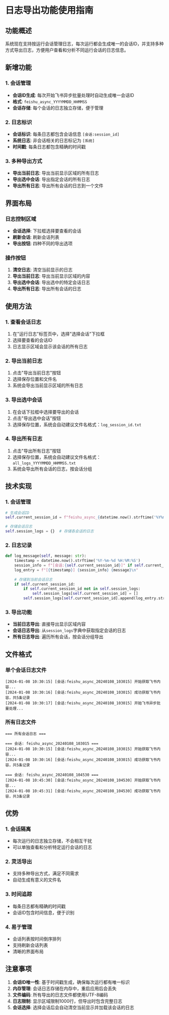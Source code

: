 # 日志导出功能使用指南

## 功能概述

系统现在支持按运行会话管理日志，每次运行都会生成唯一的会话ID，并支持多种方式导出日志，方便用户查看和分析不同运行会话的日志信息。

## 新增功能

### 1. 会话管理
- **会话ID生成**: 每次开始飞书异步批量处理时自动生成唯一会话ID
- **格式**: `feishu_async_YYYYMMDD_HHMMSS`
- **会话存储**: 每个会话的日志独立存储，便于管理

### 2. 日志标识
- **会话标识**: 每条日志都包含会话信息 `[会话:session_id]`
- **系统日志**: 非会话相关的日志标记为 `[系统]`
- **时间戳**: 每条日志都包含精确的时间戳

### 3. 多种导出方式
- **导出当前日志**: 导出当前显示区域的所有日志
- **导出选中会话**: 导出指定会话的所有日志
- **导出所有日志**: 导出所有会话的日志到一个文件

## 界面布局

### 日志控制区域
- **会话选择**: 下拉框选择要查看的会话
- **刷新会话**: 刷新会话列表
- **导出按钮**: 四种不同的导出选项

### 操作按钮
1. **清空日志**: 清空当前显示的日志
2. **导出当前日志**: 导出当前显示区域的内容
3. **导出选中会话**: 导出选中的特定会话日志
4. **导出所有日志**: 导出所有会话的日志

## 使用方法

### 1. 查看会话日志
1. 在"运行日志"标签页中，选择"选择会话"下拉框
2. 选择要查看的会话ID
3. 日志显示区域会显示该会话的所有日志

### 2. 导出当前日志
1. 点击"导出当前日志"按钮
2. 选择保存位置和文件名
3. 系统会导出当前显示区域的所有日志

### 3. 导出选中会话
1. 在会话下拉框中选择要导出的会话
2. 点击"导出选中会话"按钮
3. 选择保存位置，系统会自动建议文件名格式：`log_session_id.txt`

### 4. 导出所有日志
1. 点击"导出所有日志"按钮
2. 选择保存位置，系统会自动建议文件名格式：`all_logs_YYYYMMDD_HHMMSS.txt`
3. 系统会导出所有会话的日志，按会话分组

## 技术实现

### 1. 会话管理
```python
# 生成会话ID
self.current_session_id = f"feishu_async_{datetime.now().strftime('%Y%m%d_%H%M%S')}"

# 存储会话日志
self.session_logs = {}  # 存储各会话的日志
```

### 2. 日志记录
```python
def log_message(self, message: str):
    timestamp = datetime.now().strftime('%Y-%m-%d %H:%M:%S')
    session_info = f"[会话:{self.current_session_id}]" if self.current_session_id else "[系统]"
    log_entry = f"[{timestamp}] {session_info} {message}\n"
    
    # 存储到当前会话日志
    if self.current_session_id:
        if self.current_session_id not in self.session_logs:
            self.session_logs[self.current_session_id] = []
        self.session_logs[self.current_session_id].append(log_entry.strip())
```

### 3. 导出功能
- **当前日志导出**: 直接导出显示区域内容
- **会话日志导出**: 从`session_logs`字典中获取指定会话的日志
- **所有日志导出**: 遍历所有会话，按会话分组导出

## 文件格式

### 单个会话日志文件
```
[2024-01-08 10:30:15] [会话:feishu_async_20240108_103015] 开始获取飞书内容...
[2024-01-08 10:30:16] [会话:feishu_async_20240108_103015] 成功获取飞书内容，共5条记录
[2024-01-08 10:30:17] [会话:feishu_async_20240108_103015] 开始飞书异步批量处理...
```

### 所有日志文件
```
=== 所有会话日志 ===

=== 会话: feishu_async_20240108_103015 ===
[2024-01-08 10:30:15] [会话:feishu_async_20240108_103015] 开始获取飞书内容...
[2024-01-08 10:30:16] [会话:feishu_async_20240108_103015] 成功获取飞书内容，共5条记录

=== 会话: feishu_async_20240108_104530 ===
[2024-01-08 10:45:30] [会话:feishu_async_20240108_104530] 开始获取飞书内容...
[2024-01-08 10:45:31] [会话:feishu_async_20240108_104530] 成功获取飞书内容，共3条记录
```

## 优势

### 1. 会话隔离
- 每次运行的日志独立存储，不会相互干扰
- 可以单独查看和分析特定运行会话的日志

### 2. 灵活导出
- 支持多种导出方式，满足不同需求
- 自动生成有意义的文件名

### 3. 时间追踪
- 每条日志都有精确的时间戳
- 会话ID包含时间信息，便于识别

### 4. 易于管理
- 会话列表按时间倒序排列
- 支持刷新会话列表
- 清晰的界面布局

## 注意事项

1. **会话ID唯一性**: 基于时间戳生成，确保每次运行都有唯一标识
2. **内存管理**: 会话日志存储在内存中，重启应用后会丢失
3. **文件编码**: 所有导出的日志文件都使用UTF-8编码
4. **日志限制**: 显示区域限制1000行，但导出时包含完整日志
5. **会话选择**: 选择会话后会自动清空当前显示并加载该会话的日志
